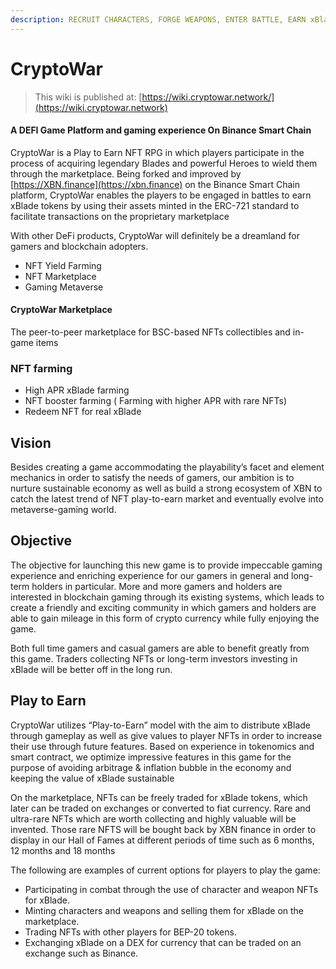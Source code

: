 ```yaml
---
description: RECRUIT CHARACTERS, FORGE WEAPONS, ENTER BATTLE, EARN xBlade
---
```


# CryptoWar

> This wiki is published at: [https://wiki.cryptowar.network/](https://wiki.cryptowar.network)

#### A DEFI Game Platform and gaming experience On Binance Smart Chain

CryptoWar is a Play to Earn NFT RPG in which players participate in the process of acquiring legendary Blades and powerful Heroes to wield them through the marketplace. Being forked and improved by [https://XBN.finance](https://xbn.finance) on the Binance Smart Chain platform, CryptoWar enables the players to be engaged in battles to earn xBlade tokens by using their assets minted in the ERC-721 standard to facilitate transactions on the proprietary marketplace

With other DeFi products, CryptoWar will definitely be a dreamland for gamers and blockchain adopters.

* NFT Yield Farming
* NFT Marketplace
* Gaming Metaverse

#### CryptoWar Marketplace

The peer-to-peer marketplace for BSC-based NFTs collectibles and in-game items

### NFT farming

* High APR xBlade farming
* NFT booster farming ( Farming with higher APR with rare NFTs)
* Redeem NFT for real xBlade

## Vision

Besides creating a game accommodating the playability’s facet and element mechanics in order to satisfy the needs of gamers, our ambition is to nurture sustainable economy as well as build a strong ecosystem of XBN to catch the latest trend of NFT play-to-earn market and eventually evolve into metaverse-gaming world.

## Objective

The objective for launching this new game is to provide impeccable gaming experience and enriching experience for our gamers in general and long-term holders in particular. More and more gamers and holders are interested in blockchain gaming through its existing systems, which leads to create a friendly and exciting community in which gamers and holders are able to gain mileage in this form of crypto currency while fully enjoying the game.

Both full time gamers and casual gamers are able to benefit greatly from this game. Traders collecting NFTs or long-term investors investing in xBlade will be better off in the long run.

## Play to Earn

CryptoWar utilizes “Play-to-Earn” model with the aim to distribute xBlade through gameplay as well as give values to player NFTs in order to increase their use through future features. Based on experience in tokenomics and smart contract, we optimize impressive features in this game for the purpose of avoiding arbitrage & inflation bubble in the economy and keeping the value of xBlade sustainable

On the marketplace, NFTs can be freely traded for xBlade tokens, which later can be traded on exchanges or converted to fiat currency. Rare and ultra-rare NFTs which are worth collecting and highly valuable will be invented. Those rare NFTS will be bought back by XBN finance in order to display in our Hall of Fames at different periods of time such as 6 months, 12 months and 18 months

The following are examples of current options for players to play the game:

* Participating in combat through the use of character and weapon NFTs for xBlade.
* Minting characters and weapons and selling them for xBlade on the marketplace.
* Trading NFTs with other players for BEP-20 tokens.
* Exchanging xBlade on a DEX for currency that can be traded on an exchange such as Binance.
